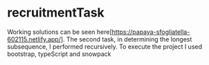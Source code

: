 # recruitmentTask

Working solutions can be seen here[https://papaya-sfogliatella-602115.netlify.app/]. The second task, in determining the longest subsequence, I performed recursively. To execute the project I used bootstrap, typeScript and snowpack
